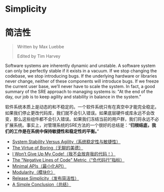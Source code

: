 # **Simplicity**

# **简洁性**

> Written by Max Luebbe
>
> Edited by Tim Harvey

Software systems are inherently dynamic and unstable. A software system can only be perfectly stable if it exists in a vacuum. If we stop changing the codebase, we stop introducing bugs. If the underlying hardware or libraries never change, neither of these components will introduce bugs. If we freeze the current user base, we’ll never have to scale the system. In fact, a good summary of the SRE approach to managing systems is: "At the end of the day, our job is to keep agility and stability in balance in the system."

软件系统本质上是动态的和不稳定的。一个软件系统只有在真空中才能完全稳定。如果我们停止更改代码库，我们就不会引入错误。如果底层硬件或库永远不会改变，那么这些组件都不会引入错误。如果我们冻结当前的用户群，我们将永远不必扩展系统。事实上，对管理系统的SRE方法的一个很好的总结是：“**归根结底，我们的工作是在系统中保持敏捷性和稳定性的平衡。**”

- [System Stability Versus Agility（系统稳定性与敏捷性）](system_stability_versus_agility.md)
- [The Virtue of Boring（无聊的美德）](the_virtue_of_boring.md)
- [I Won’t Give Up My Code!（我不会放弃我的代码！）](i_wont_give_up_my_code.md)
- [The "Negative Lines of Code" Metric（“负代码行”指标）](the_negative_lines_of_code_metric.md)
- [Minimal APIs（最小化API）](minimal_apis.md)
- [Modularity（模块化）](modularity.md)
- [Release Simplicity（发布简洁性）](release_simplicity.md)
- [A Simple Conclusion（总结）](a_simple_conclusion.md)
